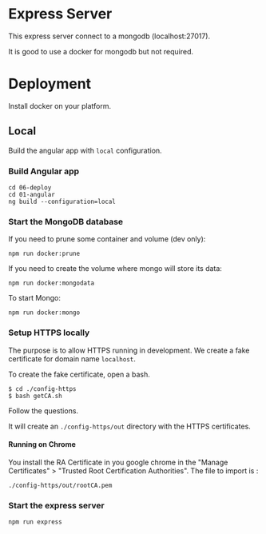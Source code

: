 # Express Server

This express server connect to a mongodb (localhost:27017).

It is good to use a docker for mongodb but not required.

# Deployment

Install docker on your platform.

## Local

Build the angular app with `local` configuration.

### Build Angular app


```
cd 06-deploy
cd 01-angular
ng build --configuration=local
```
### Start the MongoDB database

If you need to prune some container and volume (dev only):
```
npm run docker:prune
```

If you need to create the volume where mongo will store its data:
```
npm run docker:mongodata
```

To start Mongo:
```
npm run docker:mongo
```

### Setup HTTPS locally

The purpose is to allow HTTPS running in development.
We create a fake certificate for domain name  `localhost`.

To create the fake certificate, open a bash.
```
$ cd ./config-https
$ bash getCA.sh
```

Follow the questions.

It will create an `./config-https/out` directory with the HTTPS certificates.

#### Running on Chrome

You install the RA Certificate in you google chrome in the "Manage Certificates" > "Trusted Root Certification Authorities".
The file to import is :
```
./config-https/out/rootCA.pem
```


### Start the express server

```
npm run express
```

